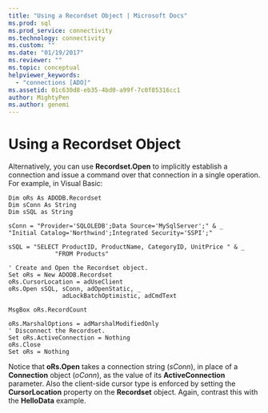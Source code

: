 ```yaml
---
title: "Using a Recordset Object | Microsoft Docs"
ms.prod: sql
ms.prod_service: connectivity
ms.technology: connectivity
ms.custom: ""
ms.date: "01/19/2017"
ms.reviewer: ""
ms.topic: conceptual
helpviewer_keywords: 
  - "connections [ADO]"
ms.assetid: 01c630d8-eb35-4bd0-a99f-7c0f85316cc1
author: MightyPen
ms.author: genemi
---
```

# Using a Recordset Object
Alternatively, you can use **Recordset.Open** to implicitly establish a connection and issue a command over that connection in a single operation. For example, in Visual Basic:  
  
```  
Dim oRs As ADODB.Recordset  
Dim sConn As String  
Dim sSQL as String  
  
sConn = "Provider='SQLOLEDB';Data Source='MySqlServer';" & _             "Initial Catalog='Northwind';Integrated Security='SSPI';"  
  
sSQL = "SELECT ProductID, ProductName, CategoryID, UnitPrice " & _  
             "FROM Products"  
  
' Create and Open the Recordset object.  
Set oRs = New ADODB.Recordset  
oRs.CursorLocation = adUseClient  
oRs.Open sSQL, sConn, adOpenStatic, _  
               adLockBatchOptimistic, adCmdText  
  
MsgBox oRs.RecordCount  
  
oRs.MarshalOptions = adMarshalModifiedOnly  
' Disconnect the Recordset.  
Set oRs.ActiveConnection = Nothing  
oRs.Close          
Set oRs = Nothing  
```  
  
 Notice that **oRs.Open** takes a connection string (*sConn*), in place of a **Connection** object (*oConn*), as the value of its **ActiveConnection** parameter. Also the client-side cursor type is enforced by setting the **CursorLocation** property on the **Recordset** object. Again, contrast this with the **HelloData** example.
